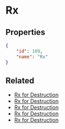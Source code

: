 # Rx

<no description available>

## Properties

```json
{
    "id": 109,
    "name": "Rx"
}
```

## Related

- [Rx for Destruction](../items/18196-rx-for-destruction.md)
- [Rx for Destruction](../items/6981-rx-for-destruction.md)
- [Rx for Destruction](../items/6980-rx-for-destruction.md)
- [Rx for Destruction](../items/6979-rx-for-destruction.md)
- [Rx for Destruction](../items/6978-rx-for-destruction.md)

